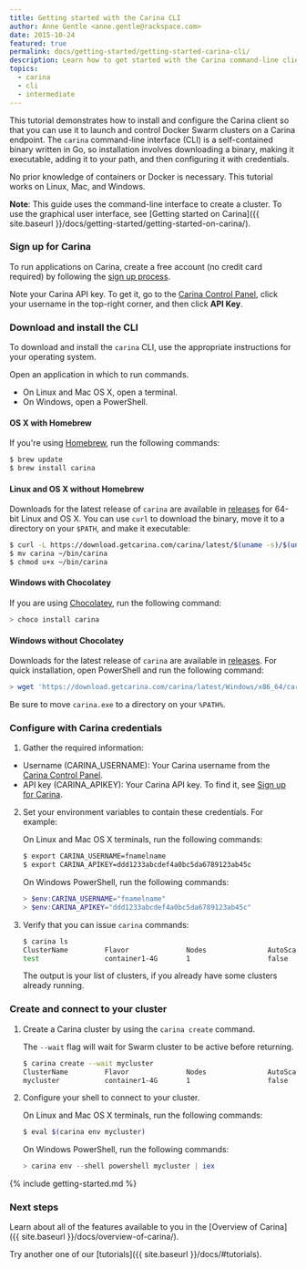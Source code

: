 ```yaml
---
title: Getting started with the Carina CLI
author: Anne Gentle <anne.gentle@rackspace.com>
date: 2015-10-24
featured: true
permalink: docs/getting-started/getting-started-carina-cli/
description: Learn how to get started with the Carina command-line client (CLI) by installing, configuring, and performing commands
topics:
  - carina
  - cli
  - intermediate
---
```


This tutorial demonstrates how to install and configure the Carina client so that you can use it to launch and control Docker Swarm clusters on a Carina endpoint. The `carina` command-line interface (CLI) is a self-contained binary written in Go, so installation involves downloading a binary, making it executable, adding it to your path, and then configuring it with credentials.

No prior knowledge of containers or Docker is necessary. This tutorial works on Linux, Mac, and Windows.

**Note**: This guide uses the command-line interface to create a cluster. To use the graphical user interface, see [Getting started on Carina]({{ site.baseurl }}/docs/getting-started/getting-started-on-carina/).

### Sign up for Carina

To run applications on Carina, create a free account (no credit card required) by following the [sign up process](https://app.getcarina.com/app/signup).

Note your Carina API key. To get it, go to the [Carina Control Panel](https://app.getcarina.com), click your username in the top-right corner, and then click **API Key**.

### Download and install the CLI

To download and install the `carina` CLI, use the appropriate instructions for your operating system.

Open an application in which to run commands.
* On Linux and Mac OS X, open a terminal.
* On Windows, open a PowerShell.

#### OS X with Homebrew

If you're using [Homebrew](http://brew.sh/), run the following commands:

```bash
$ brew update
$ brew install carina
```

#### Linux and OS X without Homebrew

Downloads for the latest release of `carina` are available in [releases](https://github.com/getcarina/carina/releases/latest) for 64-bit Linux and OS X. You can use `curl` to download the binary, move it to a directory on your `$PATH`, and make it executable:

```bash
$ curl -L https://download.getcarina.com/carina/latest/$(uname -s)/$(uname -m)/carina -o carina
$ mv carina ~/bin/carina
$ chmod u+x ~/bin/carina
```

#### Windows with Chocolatey

If you are using [Chocolatey](http://chocolatey.org/), run the following command:

```powershell
> choco install carina
```

#### Windows without Chocolatey

Downloads for the latest release of `carina` are available in [releases](https://github.com/getcarina/carina/releases/latest). For quick installation, open PowerShell and run the following command:

```powershell
> wget 'https://download.getcarina.com/carina/latest/Windows/x86_64/carina.exe' -OutFile carina.exe
```

Be sure to move `carina.exe` to a directory on your `%PATH%`.

### Configure with Carina credentials

1. Gather the required information:
  * Username (CARINA_USERNAME): Your Carina username from the [Carina Control Panel](https://app.getcarina.com).
  * API key (CARINA_APIKEY): Your Carina API key. To find it, see [Sign up for Carina](#sign-up-for-carina).

2. Set your environment variables to contain these credentials. For example:

    On Linux and Mac OS X terminals, run the following commands:

    ```bash
    $ export CARINA_USERNAME=fnamelname
    $ export CARINA_APIKEY=ddd1233abcdef4a0bc5da6789123ab45c
    ```

    On Windows PowerShell, run the following commands:

    ```powershell
    > $env:CARINA_USERNAME="fnamelname"
    > $env:CARINA_APIKEY="ddd1233abcdef4a0bc5da6789123ab45c"
    ```

3. Verify that you can issue `carina` commands:

    ```bash
    $ carina ls
    ClusterName         Flavor              Nodes               AutoScale           Status
    test                container1-4G       1                   false               active
    ```

    The output is your list of clusters, if you already have some clusters already running.

### Create and connect to your cluster

1. Create a Carina cluster by using the `carina create` command.

    The `--wait` flag will wait for Swarm cluster to be active before returning.

    ```bash
    $ carina create --wait mycluster
    ClusterName         Flavor              Nodes               AutoScale           Status
    mycluster           container1-4G       1                   false               active
    ```

1. Configure your shell to connect to your cluster.

    On Linux and Mac OS X terminals, run the following commands:

    ```bash
    $ eval $(carina env mycluster)
    ```

    On Windows PowerShell, run the following commands:

    ```powershell
    > carina env --shell powershell mycluster | iex
    ```

{% include getting-started.md %}

### Next steps

Learn about all of the features available to you in the [Overview of Carina]({{ site.baseurl }}/docs/overview-of-carina/).

Try another one of our [tutorials]({{ site.baseurl }}/docs/#tutorials).
